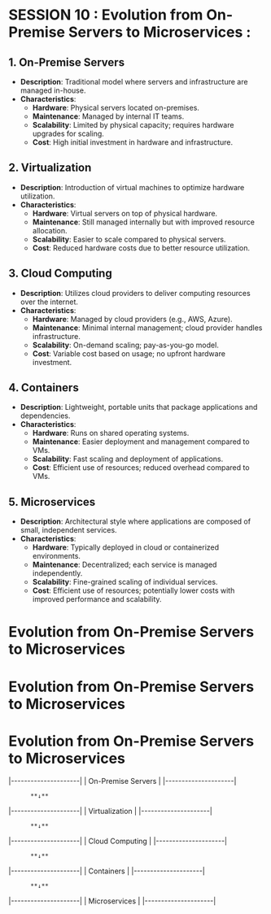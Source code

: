 # SESSION 10 : Evolution from On-Premise Servers to Microservices :

## 1. On-Premise Servers

- **Description**: Traditional model where servers and infrastructure are managed in-house.
- **Characteristics**:
  - **Hardware**: Physical servers located on-premises.
  - **Maintenance**: Managed by internal IT teams.
  - **Scalability**: Limited by physical capacity; requires hardware upgrades for scaling.
  - **Cost**: High initial investment in hardware and infrastructure.

## 2. Virtualization

- **Description**: Introduction of virtual machines to optimize hardware utilization.
- **Characteristics**:
  - **Hardware**: Virtual servers on top of physical hardware.
  - **Maintenance**: Still managed internally but with improved resource allocation.
  - **Scalability**: Easier to scale compared to physical servers.
  - **Cost**: Reduced hardware costs due to better resource utilization.

## 3. Cloud Computing

- **Description**: Utilizes cloud providers to deliver computing resources over the internet.
- **Characteristics**:
  - **Hardware**: Managed by cloud providers (e.g., AWS, Azure).
  - **Maintenance**: Minimal internal management; cloud provider handles infrastructure.
  - **Scalability**: On-demand scaling; pay-as-you-go model.
  - **Cost**: Variable cost based on usage; no upfront hardware investment.

## 4. Containers

- **Description**: Lightweight, portable units that package applications and dependencies.
- **Characteristics**:
  - **Hardware**: Runs on shared operating systems.
  - **Maintenance**: Easier deployment and management compared to VMs.
  - **Scalability**: Fast scaling and deployment of applications.
  - **Cost**: Efficient use of resources; reduced overhead compared to VMs.

## 5. Microservices

- **Description**: Architectural style where applications are composed of small, independent services.
- **Characteristics**:
  - **Hardware**: Typically deployed in cloud or containerized environments.
  - **Maintenance**: Decentralized; each service is managed independently.
  - **Scalability**: Fine-grained scaling of individual services.
  - **Cost**: Efficient use of resources; potentially lower costs with improved performance and scalability.

# Evolution from On-Premise Servers to Microservices

# Evolution from On-Premise Servers to Microservices

# Evolution from On-Premise Servers to Microservices

|---------------------|
| On-Premise Servers  |
|---------------------|

          **↓**          

|---------------------|
| Virtualization      |
|---------------------|

          **↓**          

|---------------------|
| Cloud Computing     |
|---------------------|

          **↓**          

|---------------------|
| Containers          |
|---------------------|

          **↓**          

|---------------------|
| Microservices       |
|---------------------|

